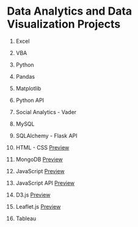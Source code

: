  # Data Analytics and Data Visualization Projects


01. Excel

02. VBA

03.  Python

04.  Pandas

05.  Matplotlib

06.  Python API

07.  Social Analytics - Vader

08.  MySQL

09.  SQLAlchemy - Flask API

10.  HTML - CSS  [Preview](https://mariannamangat.github.io/html/)

11.  MongoDB  [Preview](https://mariannamangat.github.io/mongo/)

12.  JavaScript  [Preview](https://mariannamangat.github.io/js/)

13.  JavaScript API  [Preview](https://belly-button-heroku.herokuapp.com/)

14.  D3.js  [Preview](https://mariannamangat.github.io/d3/)

15. Leaflet.js [Preview](https://mariannamangat.github.io/leaflet/)

16. Tableau 
